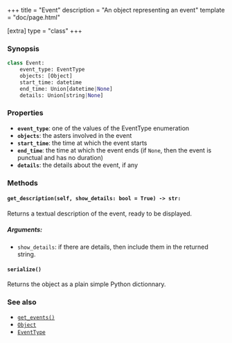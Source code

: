 +++
title = "Event"
description = "An object representing an event"
template = "doc/page.html"

[extra]
type = "class"
+++

### Synopsis

```python
class Event:
    event_type: EventType
    objects: [Object]
    start_time: datetime
    end_time: Union[datetime|None]
    details: Union[string|None]
```

### Properties

- **`event_type`**: one of the values of the EventType enumeration
- **`objects`**: the asters involved in the event
- **`start_time`**: the time at which the event starts
- **`end_time`**: the time at which the event ends (if `None`, then the event is punctual and has no duration)
- **`details`**: the details about the event, if any

### Methods

#### `get_description(self, show_details: bool = True) -> str:`

Returns a textual description of the event, ready to be displayed.

##### Arguments:

- `show_details`: if there are details, then include them in the returned string.

#### `serialize()`

Returns the object as a plain simple Python dictionnary.

### See also

- [`get_events()`](@/lib/doc/0.11/functions/get_events.md)
- [`Object`](@/lib/doc/0.11/model/Object.md)
- [`EventType`](@/lib/doc/0.11/enums/EventType.md)
